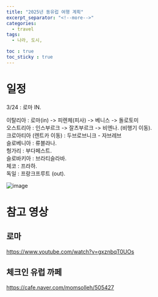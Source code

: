 ```yaml
---
title: "2025년 동유럽 여행 계획"
excerpt_separator: "<!--more-->"
categories:
  - travel
tags:
  - 나라, 도시, 

toc : true
toc_sticky : true
---
```



# 일정 
3/24 : 로마 IN.   

이탈리아 : 로마(in) -> 피렌체(피사) -> 베니스 -> 돌로토미     
오스트리아 : 인스부르크 -> 잘츠부르크 -> 비엔나. (비행기 이동).    
크로아티아 (렌트카 이동) : 두브로브니크 - 자브레브    
슬로베니아 : 류블랴나.   
헝가리 : 부다페스트.      
슬로바키아 : 브라티슬라바.   
체코 : 프라하.   
독일 : 프랑크프루트 (out).  

![image](https://github.com/user-attachments/assets/2ef72d41-e1b6-42af-8730-7cc4d61907d4)


# 참고 영상
## 로마  
https://www.youtube.com/watch?v=gxznbqT0UOs    

## 체크인 유럽 까페  
https://cafe.naver.com/momsolleh/505427    
